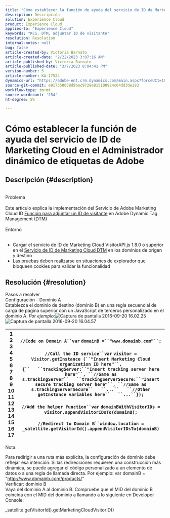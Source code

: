 ```yaml
---
title: "Cómo establecer la función de ayuda del servicio de ID de Marketing Cloud en el Administrador dinámico de etiquetas de Adobe"
description: Descripción
solution: Experience Cloud
product: Experience Cloud
applies-to: "Experience Cloud"
keywords: "KCS, DTM, adjuntar ID de visitante"
resolution: Resolution
internal-notes: null
bug: false
article-created-by: Victoria Barnato
article-created-date: "2/22/2023 3:07:16 AM"
article-published-by: Victoria Barnato
article-published-date: "3/7/2023 8:04:41 PM"
version-number: 5
article-number: KA-17524
dynamics-url: "https://adobe-ent.crm.dynamics.com/main.aspx?forceUCI=1&pagetype=entityrecord&etn=knowledgearticle&id=e1050101-5eb2-ed11-83fe-6045bd0067ea"
source-git-commit: e817350058d9bec9728e815100924c64dd3de283
workflow-type: tm+mt
source-wordcount: '254'
ht-degree: 5%

---
```


# Cómo establecer la función de ayuda del servicio de ID de Marketing Cloud en el Administrador dinámico de etiquetas de Adobe

## Descripción {#description}

<br>Problema<br><br>
Este artículo explica la implementación del Servicio de Adobe Marketing Cloud ID [Función para adjuntar un ID de visitante](https://experienceleague.adobe.com/docs/id-service/using/id-service-api/methods/appendvisitorid.html?lang=es) en Adobe Dynamic Tag Management (DTM)
<br><br>Entorno<br><br>
- Cargar el servicio de ID de Marketing Cloud VisitorAPI.js 1.8.0 o superior en el [Servicio de ID de Marketing Cloud DTM](https://experienceleague.adobe.com/docs/id-service/using/id-service-api/methods/getmcvid.html) en los dominios de origen y destino
- Las pruebas deben realizarse en situaciones de explorador que bloqueen cookies para validar la funcionalidad



## Resolución {#resolution}

Pasos a resolver<br>Configuración - Dominio A<br>
Establezca el dominio de destino (dominio B) en una regla secuencial de carga de página superior con un JavaScript de terceros personalizado en el dominio A. *Por ejemplo:*![ Captura de pantalla 2016-09-20 16.02.25](https://helpx.adobe.com/content/dam/help/en/dtm/kb/how-to-set-marketing-cloud-id-service-helper-function-in-adobe-d/jcr%3acontent/main-pars/image/Screenshot%202016-09-20%2016.02.25.png "Captura de pantalla 2016-09-20 16.02.25")
![Captura de pantalla 2016-09-20 16.04.57](https://helpx.adobe.com/content/dam/help/en/dtm/kb/how-to-set-marketing-cloud-id-service-helper-function-in-adobe-d/jcr%3acontent/main-pars/image_1393293752/Screenshot%202016-09-20%2016.04.57.png "Captura de pantalla 2016-09-20 16.04.57")

| 1<br>2<br>3<br>4<br>5<br>6<br>7<br>8<br>9<br>10<br>11<br>12<br>13<br>14<br>15<br>16<br>17 | `//Code on Domain A``var` `domainB =``"www.domainb.com"``;`<br> <br>`//Call the ID service``var` `visitor = Visitor.getInstance (``"Insert Marketing Cloud organization ID here"``,{``   ``trackingServer:``"Insert tracking server here here"``, ``//Same as s.trackingServer``   ``trackingServerSecure:``"Insert secure tracking server here"``, ``//Same as s.trackingServerSecure``   ``...``   ``//Other getInstance variables here``   ``...``});`<br> <br>`//Add the helper function``var` `domainBWithVisitorIDs = visitor.appendVisitorIDsTo(domainB);`<br> <br>`//Redirect to Domain B``window.location = _satellite.getVisitorId().appendVisitorIDsTo(domainB)` |
| --- | --- |


Nota:

Para redirigir a una ruta más explícita, la configuración de dominio debe reflejar esa intención. Si las redirecciones requieren una construcción más dinámica, se puede agregar el código personalizado a un elemento de datos o a una regla de llamada directa. Por ejemplo: var domainB = &quot;http://www.domainb.com/products/&quot;
<br>Verificar: dominio B<br>
Vaya del dominio A al dominio B. Compruebe que el MID del dominio B coincida con el MID del dominio a llamando a lo siguiente en Developer Console:

_satellite.getVisitorId().getMarketingCloudVisitorID()
